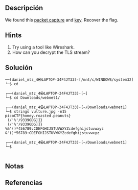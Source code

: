 ## Descripción 
We found this [packet capture](https://jupiter.challenges.picoctf.org/static/fbf98e695555a2a48fe42c9a245de376/capture.pcap) and [key](https://jupiter.challenges.picoctf.org/static/fbf98e695555a2a48fe42c9a245de376/picopico.key). Recover the flag.
## Hints
1. Try using a tool like Wireshark.
2. How can you decrypt the TLS stream?
## Solución
```
──(daniel_mtz_4㉿LAPTOP-34F4JT33)-[/mnt/c/WINDOWS/system32]
└─$ cd

┌──(daniel_mtz_4㉿LAPTOP-34F4JT33)-[~]
└─$ cd Downloads/webnet1/

┌──(daniel_mtz_4㉿LAPTOP-34F4JT33)-[~/Downloads/webnet1]
└─$ strings vulture.jpg -n15
picoCTF{honey.roasted.peanuts}
 )/'%'/9339GDG]]}
 )/'%'/9339GDG]]}
%&'()*456789:CDEFGHIJSTUVWXYZcdefghijstuvwxyz
&'()*56789:CDEFGHIJSTUVWXYZcdefghijstuvwxyz

┌──(daniel_mtz_4㉿LAPTOP-34F4JT33)-[~/Downloads/webnet1]
└─$ 


```
## Notas

## Referencias
